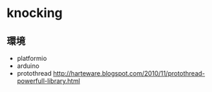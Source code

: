 # knocking

## 環境
- platformio
- arduino
- protothread
http://harteware.blogspot.com/2010/11/protothread-powerfull-library.html
